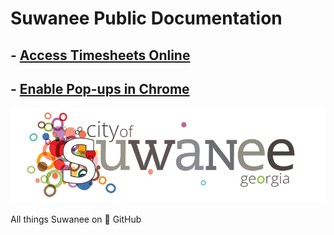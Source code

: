 # Suwanee Public Documentation

## - [Access Timesheets Online](./Access%20Timesheets%20Online.md)

## - [Enable Pop-ups in Chrome](./Enable%20Pop-ups%20in%20Chrome.md)

[![Suwanee Logo](refs/Full%20Logo.png)](https://suwanee.com)

All things Suwanee on 🚀 GitHub
